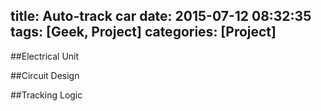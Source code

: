 title: Auto-track car
date: 2015-07-12 08:32:35
tags: [Geek, Project]
categories: [Project]
---

##Electrical Unit

##Circuit Design

##Tracking Logic
